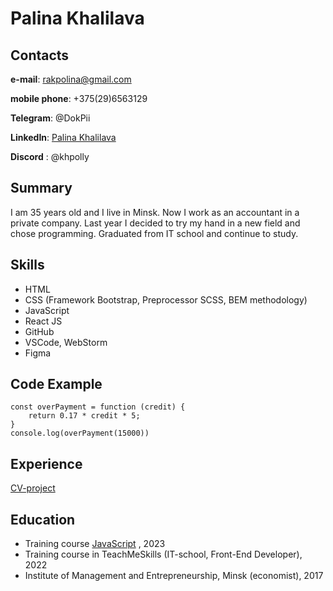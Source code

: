 
# Palina Khalilava
## Contacts
**e-mail**: rakpolina@gmail.com

**mobile phone**: +375(29)6563129

**Telegram**: @DokPii

**LinkedIn**: [Palina Khalilava](https://www.linkedin.com/in/polina-khalilova-b692a9135)

**Discord** : @khpolly

## Summary

I am 35 years old and I live in Minsk. Now I work as an accountant in a private company. Last year I decided to try my hand in a new field and chose programming. Graduated from IT school and continue to study.


## Skills

+ HTML
+ CSS (Framework Bootstrap, Preprocessor SCSS, BEM methodology)
+ JavaScript
+ React JS
+ GitHub
+ VSCode, WebStorm
+ Figma

## Code Example

```
const overPayment = function (credit) {
    return 0.17 * credit * 5;
}
console.log(overPayment(15000))
```

## Experience

[CV-project](https://github.com/khpolly/rsschool-cv/blob/gh-pages/cv.md)


## Education

* Training course [JavaScript](https://www.udemy.com) , 2023
* Training course in TeachMeSkills (IT-school, Front-End Developer), 2022
* Institute of Management and Entrepreneurship, Minsk (economist), 2017